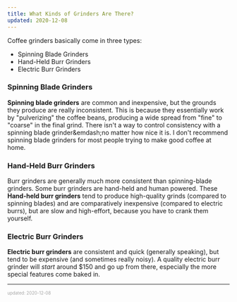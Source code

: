 ```yaml
---
title: What Kinds of Grinders Are There?
updated: 2020-12-08
---
```


Coffee grinders basically come in three types:

- Spinning Blade Grinders
- Hand-Held Burr Grinders
- Electric Burr Grinders

### Spinning Blade Grinders

**Spinning blade grinders** are common and inexpensive, but the grounds they produce are really inconsistent. This is because they essentially work by "pulverizing" the coffee beans, producing a wide spread from "fine" to "coarse" in the final grind. There isn't a way to control consistency with a spinning blade grinder&emdash;no matter how nice it is. I don't recommend spinning blade grinders for most people trying to make good coffee at home.

### Hand-Held Burr Grinders

Burr grinders are generally much more consistent than spinning-blade grinders. Some burr grinders are hand-held and human powered. These **Hand-held burr grinders** tend to produce high-quality grinds (compared to spinning blades) and are comparatively inexpensive (compared to electric burrs), but are slow and high-effort, because you have to crank them yourself.

### Electric Burr Grinders

**Electric burr grinders** are consistent and quick (generally speaking), but tend to be expensive (and sometimes really noisy). A quality electric burr grinder will _start_ around \$150 and go up from there, especially the more special features come baked in.

---

<sup><sub><font color="#a6a6a6">updated: 2020-12-08</font></sub></sup>
